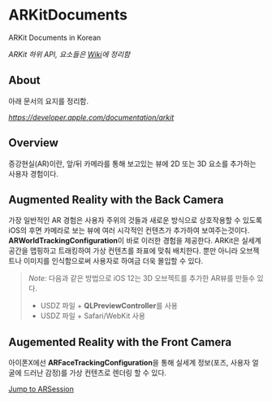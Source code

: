 # ARKitDocuments
 ARKit Documents in Korean
 
 *ARKit 하위 API, 요소들은 [Wiki](https://github.com/synature14/ARKitDocuments/wiki)에 정리함*

## About
  아래 문서의 요지를 정리함.
  
  *https://developer.apple.com/documentation/arkit*


## Overview
증강현실(AR)이란, 앞/뒤 카메라를 통해 보고있는 뷰에 2D 또는 3D 요소를 추가하는 사용자 경험이다.


## Augmented Reality with the Back Camera
가장 일반적인 AR 경험은 사용자 주위의 것들과 새로운 방식으로 상호작용할 수 있도록 iOS의 후면 카메라로 보는 뷰에 여러 시각적인 컨텐츠가 추가하여 보여주는것이다.
**ARWorldTrackingConfiguration**이 바로 이러한 경험을 제공한다. ARKit은 실세계 공간을 맵핑하고 트래킹하여 가상 컨텐츠를 좌표에 맞춰 배치한다. 뿐만 아니라 오브젝트나 이미지를 인식함으로써 사용자로 하여금 더욱 몰입할 수 있다.

>*Note:*
 >다음과 같은 방법으로 iOS 12는 3D 오브젝트를 추가한 AR뷰를 만들수 있다. 
 >- USDZ 파일 + **QLPreviewController**를 사용
 >- USDZ 파일 + Safari/WebKit 사용
 
  
## Augemented Reality with the Front Camera
아이폰X에선  **ARFaceTrackingConfiguration**을 통해 실세계 정보(포즈, 사용자 얼굴에 드러난 감정)를 가상 컨텐츠로 렌더링 할 수 있다.




[Jump to ARSession]()
